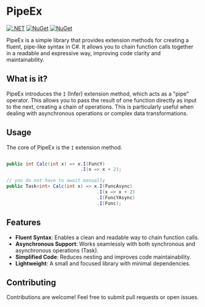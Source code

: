 # PipeEx
[![.NET](https://github.com/timonkrebs/PipeEx/actions/workflows/dotnet.yml/badge.svg)](https://github.com/timonkrebs/PipeEx/actions/workflows/dotnet.yml)
[![NuGet](https://img.shields.io/nuget/dt/PipeEx.svg)](https://www.nuget.org/packages/PipeEx) 
[![NuGet](https://img.shields.io/nuget/vpre/PipeEx.svg)](https://www.nuget.org/packages/PipeEx)

PipeEx is a simple library that provides extension methods for creating a fluent, pipe-like syntax in C#.  It allows you to chain function calls together in a readable and expressive way, improving code clarity and maintainability.

## What is it?

PipeEx introduces the `I` (Infer) extension method, which acts as a "pipe" operator.  This allows you to pass the result of one function directly as input to the next, creating a chain of operations.  This is particularly useful when dealing with asynchronous operations or complex data transformations.


## Usage

The core of PipeEx is the `I` extension method.
```cs

public int Calc(int x) => x.I(FuncY)
                           .I(x => x + 2);

// you do not have to await manually
public Task<int> Calc(int x) => x.I(FuncAsync)
                                 .I(x => x + 2)
                                 .I(FuncYAsync)
                                 .I(Func);
```

## Features
- **Fluent Syntax**: Enables a clean and readable way to chain function calls.
- **Asynchronous Support**: Works seamlessly with both synchronous and asynchronous operations (Task<T>).
- **Simplified Code**: Reduces nesting and improves code maintainability.
- **Lightweight**: A small and focused library with minimal dependencies.
  
## Contributing
Contributions are welcome!  Feel free to submit pull requests or open issues.
